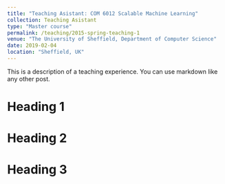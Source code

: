 ```yaml
---
title: "Teaching Asistant: COM 6012 Scalable Machine Learning"
collection: Teaching Asistant
type: "Master course"
permalink: /teaching/2015-spring-teaching-1
venue: "The University of Sheffield, Department of Computer Science"
date: 2019-02-04
location: "Sheffield, UK"
---
```


This is a description of a teaching experience. You can use markdown like any other post.

Heading 1
======

Heading 2
======

Heading 3
======
